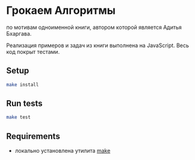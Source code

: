 # Грокаем Алгоритмы

по мотивам одноименной книги, автором которой является Адитья Бхаргава.

Реализация примеров и задач из книги выполнена на JavaScript. Весь код покрыт тестами.

## Setup

```bash
make install
```

## Run tests

```bash
make test

```

## Requirements

* локально установлена утилита [make](https://ru.wikipedia.org/wiki/Make)




